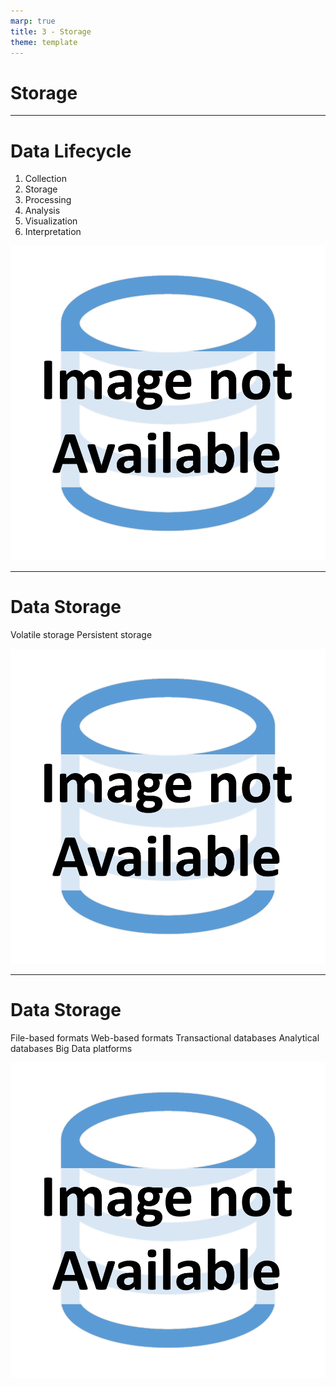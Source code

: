 ```yaml
---
marp: true
title: 3 - Storage
theme: template
---
```


<!-- _class: title-only -->

# Storage

---

<!-- _class: title-two-content-left-center -->

# Data Lifecycle

1. Collection
2. Storage
3. Processing
4. Analysis
5. Visualization
6. Interpretation

![image An icon of a database in a flat minimalist style](images/placeholder.png)

---

<!-- _class: title-two-content-left-center -->

# Data Storage

Volatile storage
Persistent storage

![image An icon of a database in a minimalist style](images/placeholder.png)

---

<!-- _class: title-two-content-left-center -->

# Data Storage

File-based formats
Web-based formats
Transactional databases
Analytical databases
Big Data platforms

![image An icon of a database in a minimalist style](images/placeholder.png)